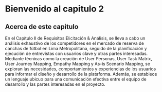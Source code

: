 # Bienvenido al capitulo 2

## Acerca de este capitulo

En el Capítulo II de Requisitos Elicitación & Análisis, se lleva a cabo un análisis exhaustivo de los competidores en el mercado de reserva de canchas de fútbol en Lima Metropolitana, seguido de la planificación y ejecución de entrevistas con usuarios clave y otras partes interesadas. Mediante técnicas como la creación de User Personas, User Task Matrix, User Journey Mapping, Empathy Mapping y As-is Scenario Mapping, se exploran las necesidades, comportamientos y experiencias de los usuarios para informar el diseño y desarrollo de la plataforma. Además, se establece un lenguaje ubicuo para una comunicación efectiva entre el equipo de desarrollo y las partes interesadas en el proyecto.
